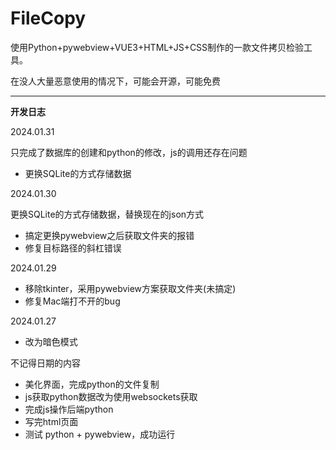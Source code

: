 # FileCopy
使用Python+pywebview+VUE3+HTML+JS+CSS制作的一款文件拷贝检验工具。

在没人大量恶意使用的情况下，可能会开源，可能免费



--------

**开发日志**

2024.01.31

只完成了数据库的创建和python的修改，js的调用还存在问题
- 更换SQLite的方式存储数据



2024.01.30

更换SQLite的方式存储数据，替换现在的json方式
- 搞定更换pywebview之后获取文件夹的报错
- 修复目标路径的斜杠错误



2024.01.29
- 移除tkinter，采用pywebview方案获取文件夹(未搞定)
- 修复Mac端打不开的bug


2024.01.27
- 改为暗色模式


不记得日期的内容
- 美化界面，完成python的文件复制
- js获取python数据改为使用websockets获取
- 完成js操作后端python
- 写完html页面
- 测试 python + pywebview，成功运行